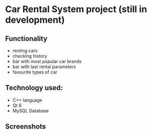 # Car Rental System project (still in development)
## Functionality
- renting cars
- checking history
- bar with most popular car brands
- bar with last rental parameters
- favourite types of car

## Technology used:
- C++ language
- Qt 6
- MySQL Database

## Screenshots

